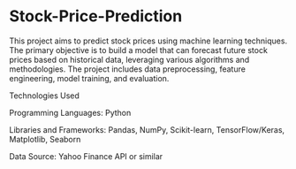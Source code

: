 # Stock-Price-Prediction

This project aims to predict stock prices using machine learning techniques. The primary objective is to build a model that can forecast future stock prices based on historical data, leveraging various algorithms and methodologies. The project includes data preprocessing, feature engineering, model training, and evaluation.

Technologies Used

Programming Languages: Python

Libraries and Frameworks: Pandas, NumPy, Scikit-learn, TensorFlow/Keras, Matplotlib, Seaborn

Data Source: Yahoo Finance API or similar
